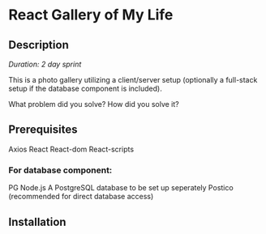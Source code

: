# React Gallery of My Life

## Description
_Duration: 2 day sprint_

This is a photo gallery utilizing a client/server setup (optionally a full-stack setup if the database component is included).

What problem did you solve? How did you solve it?

## Prerequisites
Axios
React
React-dom
React-scripts

### For database component:
PG
Node.js
A PostgreSQL database to be set up seperately
Postico (recommended for direct database access)

## Installation
